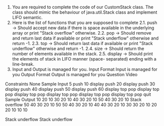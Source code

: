 1. You are required to complete the code of our CustomStack class. The class should mimic the behaviour of java.util.Stack class and implement LIFO semantic.
2. Here is the list of functions that you are supposed to complete
   2.1. push -> Should accept new data if there is space available in the underlying
   array or print "Stack overflow" otherwise.
   2.2. pop -> Should remove and return last data if available or print "Stack
   underflow" otherwise and return -1.
   2.3. top -> Should return last data if available or print "Stack underflow"
   otherwise and return -1.
   2.4. size -> Should return the number of elements available in the stack.
   2.5. display -> Should print the elements of stack in LIFO manner (space-
   separated) ending with a line-break.
3. Input and Output is managed for you.
   Input Format
   Input is managed for you
   Output Format
   Output is managed for you
   Question Video

Constraints
None
Sample Input
5
push 10
display
push 20
display
push 30
display
push 40
display
push 50
display
push 60
display
top
pop
display
top
pop
display
top
pop
display
top
pop
display
top
pop
display
top
pop
quit
Sample Output
10
20 10
30 20 10
40 30 20 10
50 40 30 20 10
Stack overflow
50 40 30 20 10
50
50
40 30 20 10
40
40
30 20 10
30
30
20 10
20
20
10
10
10

Stack underflow
Stack underflow
